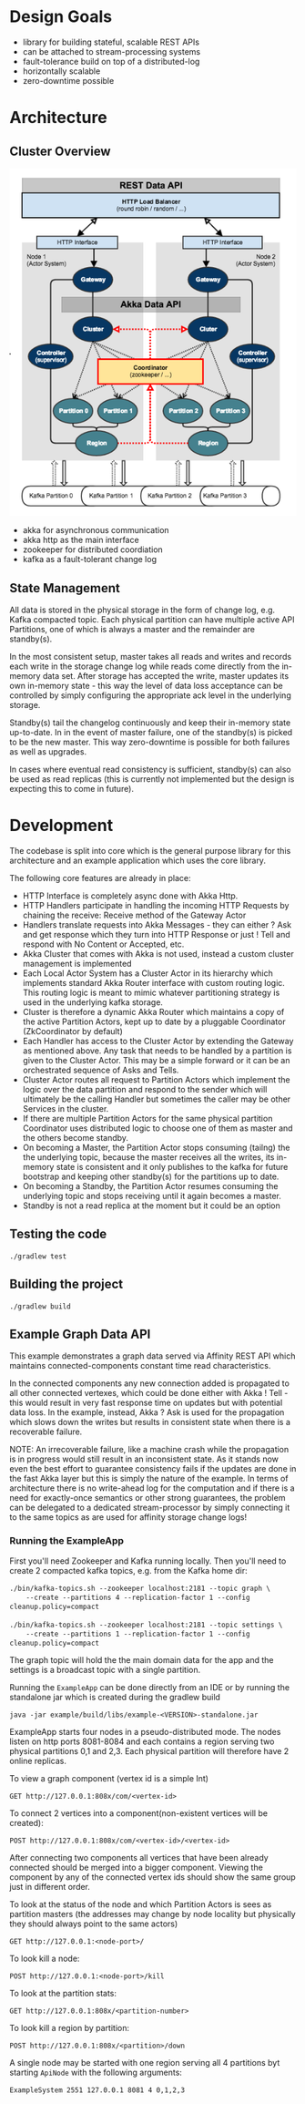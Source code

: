 # Design Goals 

 - library for building stateful, scalable REST APIs
 - can be attached to stream-processing systems 
 - fault-tolerance build on top of a distributed-log
 - horizontally scalable
 - zero-downtime possible
 
# Architecture
 

## Cluster Overview

 ![Cluster Architecture](doc/affinity.png)

 - akka for asynchronous communication 
 - akka http as the main interface
 - zookeeper for distributed coordiation
 - kafka as a fault-tolerant change log

## State Management

All data is stored in the physical storage in the form
of change log, e.g. Kafka compacted topic. Each physical partition
can have multiple active API Partitions, one of which is 
always a master and the remainder are standby(s). 

In the most consistent setup, master takes all reads and writes 
and records each write in the storage change log while reads
come directly from the in-memory data set.
After storage has accepted the write, master updates its own 
in-memory state - this way the level of data loss acceptance can
be controlled by simply configuring the appropriate ack level
in the underlying storage.

Standby(s) tail the changelog continuously and keep their 
in-memory state up-to-date. In in the event of master failure, 
one of the standby(s) is picked to be the new master. This way
zero-downtime is possible for both failures as well as upgrades.

In cases where eventual read consistency is sufficient, standby(s) 
can also be used as read replicas (this is currently not implemented
but the design is expecting this to come in future).


# Development 

The codebase is split into core which is the general purpose library 
for this architecture and an example application which uses the core 
library. 

The following core features are already in place:

 - HTTP Interface is completely async done with Akka Http. 
 - HTTP Handlers participate in handling the incoming HTTP Requests
    by chaining the receive: Receive method of the Gateway Actor
 - Handlers translate requests into Akka Messages - they can either ? Ask
    and get response which they turn into HTTP Response or just ! Tell
    and respond with No Content or Accepted, etc.
 - Akka Cluster that comes with Akka is not used, instead a custom
    cluster management is implemented 
 - Each Local Actor System has a Cluster Actor in its hierarchy which 
    implements standard Akka Router interface with custom routing logic.
    This routing logic is meant to mimic whatever partitioning strategy
    is used in the underlying kafka storage.
 - Cluster is therefore a dynamic Akka Router which maintains a copy of the 
    active Partition Actors, kept up to date by a pluggable Coordinator 
    (ZkCoordinator by default)
 - Each Handler has access to the Cluster Actor by extending the Gateway
    as mentioned above. Any task that needs to be handled by a partition
    is given to the Cluster Actor. This may be a simple forward or 
    it can be an orchestrated sequence of Asks and Tells.
 - Cluster Actor routes all request to Partition Actors which implement
    the logic over the data partition and respond to the sender which
    will ultimately be the calling Handler but sometimes the caller 
    may be other Services in the cluster.
 - If there are multiple Partition Actors for the same physical partition
    Coordinator uses distributed logic to choose one of them as master
    and the others become standby.    
 - On becoming a Master, the Partition Actor stops consuming (tailng) 
    the the underlying topic, because the master receives all the writes, 
    its in-memory state is consistent and it only publishes to the kafka 
    for future bootstrap and keeping other standby(s) for the partitions 
    up to date.
 - On becoming a Standby, the Partition Actor resumes consuming the 
     underlying topic and stops receiving until it again becomes a master.
 - Standby is not a read replica at the moment but it could be an option

## Testing the code

    ./gradlew test    
    
## Building the project
        
    ./gradlew build

## Example Graph Data API

This example demonstrates a graph data served via Affinity REST API 
which maintains connected-components constant time read characteristics.

In the connected components any new connection added is propagated to all
other connected vertexes, which could be done either with 
Akka ! Tell - this would result in very fast response time on updates 
but with potential data loss. In the example, instead, Akka ? Ask 
is used for the propagation which slows down the writes
but results in consistent state when there is a recoverable failure.

NOTE: An irrecoverable failure, like a machine crash while the 
propagation is in progress would still result in an inconsistent state.
As it stands now even the best effort to guarantee consistency fails 
if the updates are done in the fast Akka layer but this is simply the 
nature of the example. In terms of architecture there is no write-ahead 
log for the computation and if there is a need for exactly-once
semantics or other strong guarantees, the problem can be delegated to
 a dedicated stream-processor by simply connecting it to the same
  topics as are used for affinity storage change logs! 

### Running the ExampleApp

First you'll need Zookeeper and Kafka running locally. Then
you'll need to create 2 compacted kafka topics, 
e.g. from the Kafka home dir:
 
    ./bin/kafka-topics.sh --zookeeper localhost:2181 --topic graph \
        --create --partitions 4 --replication-factor 1 --config cleanup.policy=compact
    
    ./bin/kafka-topics.sh --zookeeper localhost:2181 --topic settings \ 
        --create --partitions 1 --replication-factor 1 --config cleanup.policy=compact
        
The graph topic will hold the the main domain data for the app and the
 settings is a broadcast topic with a single partition.

Running the `ExampleApp` can be done directly from an IDE or by
running the standalone jar which is created during the gradlew build
 
    java -jar example/build/libs/example-<VERSION>-standalone.jar
    
ExampleApp starts four nodes in a pseudo-distributed mode. 
The nodes listen on http ports 8081-8084 and each contains a region 
serving two physical partitions 0,1 and 2,3. Each physical partition 
will therefore have 2 online replicas.  

To view a graph component (vertex id is a simple Int)

    GET http://127.0.0.1:808x/com/<vertex-id> 

To connect 2 vertices into a component(non-existent vertices will be created):

    POST http://127.0.0.1:808x/com/<vertex-id>/<vertex-id> 

After connecting two components all vertices that have been already 
connected should be merged into a bigger component. Viewing the 
component by any of the connected vertex ids should show the same group
just in different order.

To look at the status of the node and which Partition Actors is sees
as partition masters (the addresses may change by node locality but 
physically they should always point to the same actors) 

    GET http://127.0.0.1:<node-port>/

To look kill a node: 

    POST http://127.0.0.1:<node-port>/kill
    
To look at the partition stats:

    GET http://127.0.0.1:808x/<partition-number>

To look kill a region by partition: 

    POST http://127.0.0.1:808x/<partition>/down

A single node may be started with one region
serving all 4 partitions byt starting `ApiNode` with
the following arguments:

    ExampleSystem 2551 127.0.0.1 8081 4 0,1,2,3
